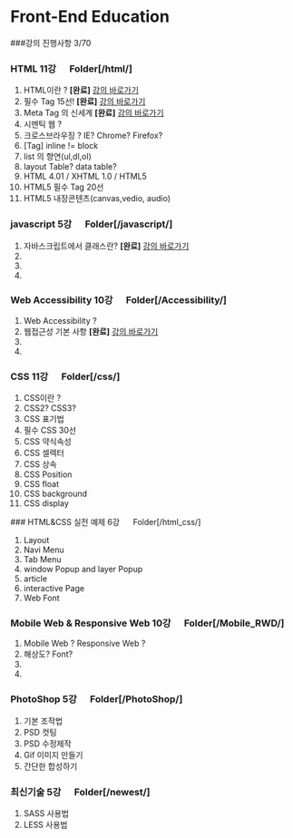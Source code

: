 # Front-End Education

###강의 진행사항 3/70

### HTML 11강   &nbsp;&nbsp;&nbsp;&nbsp;&nbsp;Folder[/html/]
<ol>
  <li>HTML이란 ? <strong>[완료]</strong> <a href="https://github.com/leetaesu/Reference/blob/master/html/html1.md">강의 바로가기</a></li>
  <li>필수 Tag 15선! <strong>[완료]</strong> <a href="https://github.com/leetaesu/Reference/blob/master/html/html2.md">강의 바로가기</a></li>
  <li>Meta Tag 의 신세계 <strong>[완료]</strong> <a href="https://github.com/leetaesu/Reference/blob/master/html/html3.md">강의 바로가기</a></li>
  <li>시멘틱 웹 ?</li>
  <li>크로스브라우징 ? IE? Chrome? Firefox?</li>
  <li>[Tag] inline != block </li>
  <li>list 의 향연(ul,dl,ol)</li>
  <li>layout Table? data table?</li>                                                                                               
  <li>HTML 4.01 / XHTML 1.0 / HTML5</li>
  <li>HTML5 필수 Tag 20선</li>
  <li>HTML5 내장콘텐츠(canvas,vedio, audio)</li>
</ol>


### javascript 5강   &nbsp;&nbsp;&nbsp;&nbsp;&nbsp;Folder[/javascript/]
<ol>
  <li>자바스크립트에서 클래스란? <strong>[완료]</strong> <a href="https://github.com/leetaesu/Reference/blob/master/javascript/javascript1.md">강의 바로가기</a></li>
  <li></li>
  <li></li>
  <li></li>
</ol>


### Web Accessibility  10강   &nbsp;&nbsp;&nbsp;&nbsp;&nbsp;Folder[/Accessibility/]
<ol>
  <li>Web Accessibility ?</li>
  <li>웹접근성 기본 사항 <strong>[완료]</strong> <a href="https://github.com/leetaesu/Reference/blob/master/Accessibility/Accessibility2.md">강의 바로가기</a></li>
  <li></li>
  <li></li>
</ol>



### CSS  11강   &nbsp;&nbsp;&nbsp;&nbsp;&nbsp;Folder[/css/]
<ol>
  <li>CSS이란 ?</li>
  <li>CSS2? CSS3?</li>
  <li>CSS 표기법</li>
  <li>필수 CSS 30선</li>
  <li>CSS 약식속성</li>
  <li>CSS 셀렉터</li>
  <li>CSS 상속</li>
  <li>CSS Position</li>
  <li>CSS float</li>
  <li>CSS background</li>
  <li>CSS display</li>
</ol>
### HTML&CSS 실전 예제 6강   &nbsp;&nbsp;&nbsp;&nbsp;&nbsp;Folder[/html_css/]
<ol>
  <li>Layout</li>
  <li>Navi Menu</li>
  <li>Tab Menu</li>
  <li>window Popup and layer Popup</li>
  <li>article</li>
  <li>interactive Page</li>
  <li>Web Font</li>
</ol>

### Mobile Web & Responsive Web 10강   &nbsp;&nbsp;&nbsp;&nbsp;&nbsp;Folder[/Mobile_RWD/]
<ol>
  <li>Mobile Web ? Responsive Web ?</li>
  <li>해상도? Font?</li>
  <li></li>
  <li></li>
</ol>


### PhotoShop 5강   &nbsp;&nbsp;&nbsp;&nbsp;&nbsp;Folder[/PhotoShop/]
<ol>
  <li>기본 조작법</li>
  <li>PSD 컷팅</li>
  <li>PSD 수정제작</li>
  <li>Gif 이미지 만들기</li>
  <li>간단한 합성하기</li>
</ol>


### 최신기술 5강   &nbsp;&nbsp;&nbsp;&nbsp;&nbsp;Folder[/newest/]
<ol>
  <li>SASS 사용법</li>
  <li>LESS 사용법</li>
</ol>
